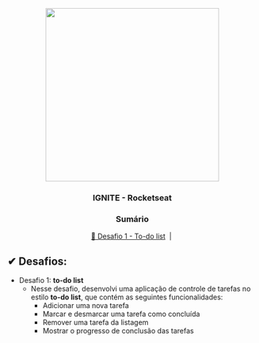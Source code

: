 <div id= "top" align="center"><img width= "350px", src="https://global-uploads.webflow.com/61d83a2ebb0ae01ab96e841a/62d86b52dd890b4acef46ec3_OG-ignite.jpg"/></div>
<h3 align="center">IGNITE - Rocketseat</h3>



<h3 align="center"> Sumário  </h3>
<p align="center">
  <a href="#todoList"> 🚀 Desafio 1 - To-do list</a> &#xa0;|&#xa0;
</p>


<h2 id="todoList"> ✔ Desafios: </h2>

- Desafio 1: **to-do list**
   - Nesse desafio, desenvolvi uma aplicação de controle de tarefas no estilo **to-do list**, que contém as seguintes funcionalidades:
      - Adicionar uma nova tarefa
      - Marcar e desmarcar uma tarefa como concluída
      - Remover uma tarefa da listagem
      - Mostrar o progresso de conclusão das tarefas
